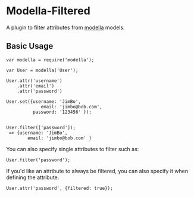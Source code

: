 # Modella-Filtered

A plugin to filter attributes from [modella](http://github.com/modella/modella) models.

## Basic Usage

    var modella = require('modella');

    var User = modella('User');

    User.attr('username')
        .attr('email')
        .attr('password')

    User.set({username: 'JimBo',
                 email: 'jimbo@bob.com',
              password: '123456' });


    User.filter(['password']);
     => {username: 'JimBo',
            email: 'jimbo@bob.com' }

You can also specify single attributes to filter such as:

    User.filter('password');


If you'd like an attribute to always be filtered, you can also specify it when defining the attribute.

    User.attr('password', {filtered: true});
